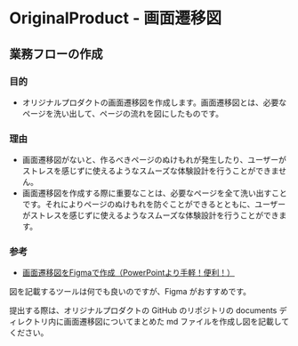 # OriginalProduct - 画面遷移図

## 業務フローの作成

### 目的

- オリジナルプロダクトの画面遷移図を作成します。画面遷移図とは、必要なページを洗い出して、ページの流れを図にしたものです。

### 理由

- 画面遷移図がないと、作るべきページのぬけもれが発生したり、ユーザーがストレスを感じずに使えるようなスムーズな体験設計を行うことができません。
- 画面遷移図を作成する際に重要なことは、必要なページを全て洗い出すことです。それによりページのぬけもれを防ぐことができるとともに、ユーザーがストレスを感じずに使えるようなスムーズな体験設計を行うことができます。

### 参考

- [画面遷移図をFigmaで作成（PowerPointより手軽！便利！）](https://qiita.com/takakenhowaken/items/e525084c9e793b19c2ee)

図を記載するツールは何でも良いのですが、Figma がおすすめです。

提出する際は、オリジナルプロダクトの GitHub のリポジトリの documents ディレクトリ内に画面遷移図についてまとめた md ファイルを作成し図を記載してください。
